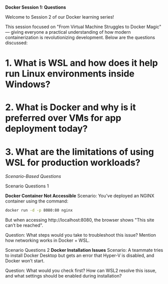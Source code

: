 **Docker Session 1: Questions**

Welcome to Session 2 of our Docker learning series!

This session focused on "From Virtual Machine Struggles to Docker Magic" — giving everyone a practical understanding of how modern containerization is revolutionizing development.
Below are the questions discussed:

# 1. What is WSL and how does it help run Linux environments inside Windows?


# 2. What is Docker and why is it preferred over VMs for app deployment today?


# 3. What are the limitations of using WSL for production workloads?

 *Scenario-Based Questions*

Scenario Questions 1

**Docker Container Not Accessible**
Scenario:
You’ve deployed an NGINX container using the command:
```bash
docker run -d -p 8080:80 nginx
```
But when accessing http://localhost:8080, the browser shows "This site can’t be reached".

Question:
What steps would you take to troubleshoot this issue? Mention how networking works in Docker + WSL.

Scenario Questions 2
**Docker Installation Issues**
Scenario:
A teammate tries to install Docker Desktop but gets an error that Hyper-V is disabled, and Docker won’t start.

Question:
What would you check first? How can WSL2 resolve this issue, and what settings should be enabled during installation?
